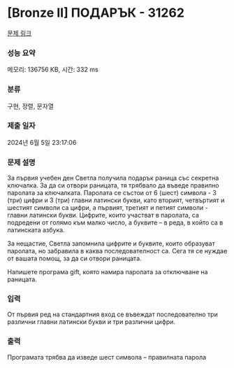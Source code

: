 # [Bronze II] ПОДАРЪК - 31262 

[문제 링크](https://www.acmicpc.net/problem/31262) 

### 성능 요약

메모리: 136756 KB, 시간: 332 ms

### 분류

구현, 정렬, 문자열

### 제출 일자

2024년 6월 5일 23:17:06

### 문제 설명

<p>За първия учебен ден Светла получила подарък раница със секретна ключалка. За да си отвори раницата, тя трябвало да въведе правилно паролата за ключалката. Паролата се състои от 6 (шест) символа - 3 (три) цифри и 3 (три) главни латински букви, като вторият, четвъртият и шестият символи са цифри, а първият, третият и петият символи - главни латински букви. Цифрите, които участват в паролата, са подредени от голямо към малко число, а буквите – в реда, в който са в латинската азбука.</p>

<p>За нещастие, Светла запомнила цифрите и буквите, които образуват паролата, но забравила в каква последователност са. Сега тя се нуждае от вашата помощ, за да си отвори раницата.</p>

<p>Напишете програма gift, която намира паролата за отключване на раницата.</p>

### 입력 

 <p>От първия ред на стандартния вход се въвеждат последователно три различни главни латински букви и три различни цифри.</p>

### 출력 

 <p>Програмата трябва да изведе шест символа – правилната парола</p>

